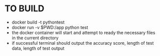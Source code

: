 # TO BUILD
- docker build -t pythontest
- docker run -v $PWD:/app python test
- the docker container will start and attempt to ready the necessary files in the current directory
- if successful terminal should output the accuracy score, length of test data, length of test output
